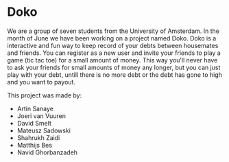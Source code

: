 # Doko

We are a group of seven students from the University of Amsterdam. In the month of June we have been working on a project named Doko. Doko is a interactive and fun way to keep record of your debts between housemates and friends.
You can register as a new user and invite your friends to play a game (tic tac toe) for a small amount of money. This way you'll never have to ask your friends for small amounts of money any longer, but you can just play with your debt, untill there is no more debt or the debt has gone to high and you want to payout.

This project was made by:

- Artin Sanaye
- Joeri van Vuuren
- David Smelt
- Mateusz Sadowski
- Shahrukh Zaidi
- Matthijs Bes
- Navid Ghorbanzadeh
